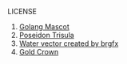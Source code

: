 LICENSE

1. [Golang Mascot](golang-mascot)
2. [Poseidon Trisula](poseidon-trisula)
3. [Water vector created by brgfx](water-vector)
4. [Gold Crown](gold-crown)

[golang-mascot]: https://golang.org/
[poseidon-trisula]: https://www.pngdownload.id/png-qpf41q/
[water-vector]: https://www.freepik.com/vectors/water
[gold-crown]: https://upload.wikimedia.org/wikipedia/commons/thumb/2/25/Simple_gold_crown.svg/1024px-Simple_gold_crown.svg.png
